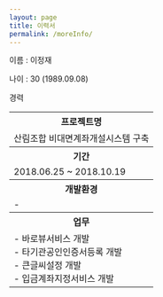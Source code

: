 ```yaml
---
layout: page
title: 이력서
permalink: /moreInfo/
---
```


<p class="font_title">이름 : 이정재</p>
<p class="font_title">나이 : 30 (1989.09.08)</p>

<p class="font_title">경력</p>
<table>
    <tr>
      <th>프로젝트명</th>
    </tr>
    <tr>
      <td>산림조합 비대면계좌개설시스템 구축</td>
    </tr>   
    <tr>
      <th>기간</th>
    </tr>
    <tr>
      <td>2018.06.25 ~ 2018.10.19</td>
   </tr>
   <tr>
       <th>
          개발환경
       </th>
   </tr>
   <tr>
       <td class="left">
          -
       </td>
    </tr>
    <tr>
       <th>
          업무
       </th>
    </tr>
    <tr>
       <td class="left">
         - 바로뷰서비스 개발<br>
         - 타기관공인인증서등록 개발<br>
         - 큰글씨설정 개발<br>
         - 입금계좌지정서비스 개발
       </td>
    </tr>
</table>
   <!--
    <tr>
      <td>2017.01.01</td>
      <td>2018.04.30</td>
      <td>미래에셋생명 홈페이지 운영</td>
    </tr>
    <tr>
       <th colspan="2">
          개발환경
       </th>
       <th>
          업무
       </th>
    </tr>
    <tr>
       <td colspan="2">
         -
       </td>
       <td>
         - 미래에셋생명 홈페이지 SM 근무
       </td>
    </tr>     
    <tr>
      <td>2016.09.01</td>
      <td>2016.12.14</td>
      <td>수출입위험물관리시스템 구축</td>
    </tr>
    <tr>
       <th colspan="2">
          개발환경
       </th>
       <th>
          업무
       </th>
    </tr>
    <tr>
       <td colspan="2">
         -
       </td>
       <td>
         - 관리자페이지 개발
         - 위험물조회기능 개발
       </td>
    </tr>  
    <tr>
      <td>2016.07.04</td>
      <td>2016.08.31</td>
      <td>스마트긴급구조통제단시스템구축</td>
    </tr>
    <tr>
       <th colspan="2">
          개발환경
       </th>
       <th>
          업무
       </th>
    </tr>
    <tr>
       <td colspan="2">
         -
       </td>
       <td>
         - 바로뷰서비스 개발<br>
         - 타기관공인인증서등록 개발<br>
         - 큰글씨설정 개발<br>
         - 입금계좌지정서비스 개발
       </td>
    </tr>  
-->
</table>
